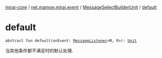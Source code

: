 [mirai-core](../../index.md) / [net.mamoe.mirai.event](../index.md) / [MessageSelectBuilderUnit](index.md) / [default](./default.md)

# default

`abstract fun default(onEvent: `[`MessageListener`](../-message-listener.md)`<M, R>): `[`Unit`](https://kotlinlang.org/api/latest/jvm/stdlib/kotlin/-unit/index.html)

当其他条件都不满足时的默认处理.

